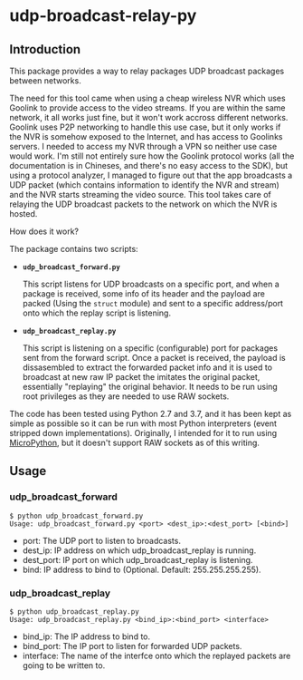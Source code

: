 # udp-broadcast-relay-py

## Introduction

This package provides a way to relay packages UDP broadcast packages between networks.

The need for this tool came when using a cheap wireless NVR which uses Goolink to provide access to the video streams. If you are within the same network, it all works just fine, but it won't work accross different networks. Goolink uses P2P networking to handle this use case, but it only works if the NVR is somehow exposed to the Internet, and has access to Goolinks servers. I needed to access my NVR through a VPN so neither use case would work. I'm still not entirely sure how the Goolink protocol works (all the documentation is in Chineses, and there's no easy access to the SDK), but using a protocol analyzer, I managed to figure out that the app broadcasts a UDP packet (which contains information to identify the NVR and stream) and the NVR starts streaming the video source. This tool takes care of relaying the UDP broadcast packets to the network on which the NVR is hosted.

How does it work?

The package contains two scripts:

* **``udp_broadcast_forward.py``**

  This script listens for UDP broadcasts on a specific port, and when a package is received, some info of its header and the payload are packed (Using the ``struct`` module) and sent to a specific address/port onto which the replay script is listening.

* **``udp_broadcast_replay.py``**

  This script is listening on a specific (configurable) port for packages sent from the forward script. Once a packet is received, the payload is dissasembled to extract the forwarded packet info and it is used to broadcast at new raw IP packet the imitates the original packet, essentially "replaying" the original behavior. It needs to be run using root privileges as they are needed to use RAW sockets.

The code has been tested using Python 2.7 and 3.7, and it has been kept as simple as possible so it can be run with most Python interpreters (event stripped down implementations). Originally, I intended for it to run using [MicroPython](http://micropython.org), but it doesn't support RAW sockets as of this writing.

## Usage

### udp_broadcast_forward

```
$ python udp_broadcast_forward.py
Usage: udp_broadcast_forward.py <port> <dest_ip>:<dest_port> [<bind>]
```

* port: The UDP port to listen to broadcasts.
* dest_ip: IP address on which udp_broadcast_replay is running.
* dest_port: IP port on which  udp_broadcast_replay is listening.
* bind: IP address to bind to (Optional. Default: 255.255.255.255).

### udp_broadcast_replay

```
$ python udp_broadcast_replay.py 
Usage: udp_broadcast_replay.py <bind_ip>:<bind_port> <interface>
```

* bind_ip: The IP address to bind to.
* bind_port: The IP port to listen for forwarded UDP packets.
* interface: The name of the interfce onto which the replayed packets are going to be written to.